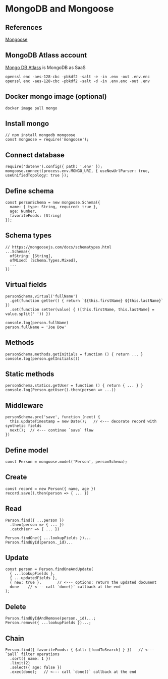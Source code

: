 # MongoDB and Mongoose

## References
[Mongoose](https://mongoosejs.com)

## MongoDB Atlass account
[Mongo DB Atlass](https://cloud.mongodb.com/) is MongoDB as SaaS
```
openssl enc -aes-128-cbc -pbkdf2 -salt -e -in .env -out .env.enc
openssl enc -aes-128-cbc -pbkdf2 -salt -d -in .env.enc -out .env
```
## Docker mongo image (optional)
```
docker image pull mongo
```
## Install mongo
```
// npm install mongodb mongoose
const mongoose = require('mongoose');
```
## Connect database
```
require('dotenv').config({ path: '.env' });
mongoose.connect(process.env.MONGO_URI, { useNewUrlParser: true, useUnifiedTopology: true });
```
## Define schema
```
const personSchema = new mongoose.Schema({
  name: { type: String, required: true },
  age: Number,
  favoriteFoods: [String]
});
```
## Schema types
```
// https://mongoosejs.com/docs/schematypes.html
...Schema({
  ofString: [String],
  ofMixed: [Schema.Types.Mixed],
  ...
})
```
## Virtual fields
```
personSchema.virtual('fullName')
  .get(function getter() { return `${this.firstName} ${this.lastName}` })
  .set(function setter(value) { ([this.firstName, this.lastName] = value.split(' ')) })

console.log(person.fullName)
person.fullName = 'Joe Dow'
```
## Methods
```
personSchema.methods.getInitials = function () { return ... }
console.log(person.getInitials())
```
## Static methods
```
personSchema.statics.getUser = function () { return { ... } }
console.log(Person.getUser().then(person => ...))
```
## Middleware
```
personSchema.pre('save', function (next) {
  this.updateTimestamp = new Date();   // <--- decorate record with synthetic fields
  next();  // <--- continue `save` flow
})
```
## Define model
```
const Person = mongoose.model('Person', personSchema);
```
## Create
```
const record = new Person({ name, age })
record.save().then(person => { ... })
```
## Read
```
Person.find({ ...person })
  .then(person => { ... })
  .catch(err => { ... })

Person.findOne({ ...lookupFields })...  
Person.findById(person._id)...  
```
## Update
```
const person = Person.findOneAndUpdate(
  { ...lookupFields }, 
  { ...updatedFields },
  { new: true },       // <--- options: return the updated document
  done    // <--- call `done()` callback at the end
);
```
## Delete
```
Person.findByIdAndRemove(person._id)...;
Person.remove({ ...lookupFields })...;
```
## Chain
```
Person.find({ favoriteFoods: { $all: [foodToSearch] } })   // <--- `$all` filter operations
  .sort({ name: 1 })
  .limit(2)
  .select({ age: false })
  .exec(done);   // <--- call `done()` callback at the end
```
